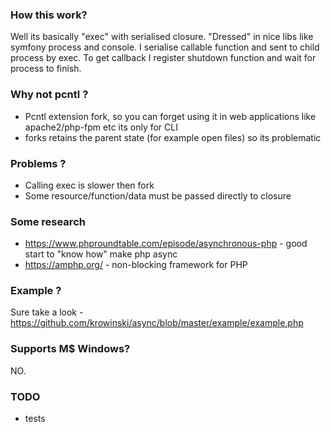 
### How this work?
Well its basically "exec" with serialised closure. "Dressed" in nice libs like symfony process and console.
I serialise callable function and sent to child process by exec. To get callback I register shutdown function and wait for process to finish.

### Why not pcntl ?
- Pcntl extension fork, so you can forget using it in web applications like apache2/php-fpm etc its only for CLI
- forks retains the parent state (for example open files) so its problematic

### Problems ?
- Calling exec is slower then fork
- Some resource/function/data must be passed directly to closure

### Some research
- https://www.phproundtable.com/episode/asynchronous-php - good start to "know how" make php async
- https://amphp.org/ - non-blocking framework for PHP

### Example ?
Sure take a look - https://github.com/krowinski/async/blob/master/example/example.php

### Supports M$ Windows?
NO.

### TODO 
- tests
